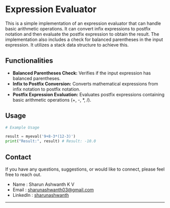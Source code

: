 # Expression Evaluator

This is a simple implementation of an expression evaluator that can handle basic arithmetic operations. It can convert infix expressions to postfix notation and then evaluate the postfix expression to obtain the result. The implementation also includes a check for balanced parentheses in the input expression. It utilizes a stack data structure to achieve this.

## Functionalities

- **Balanced Parentheses Check:** Verifies if the input expression has balanced parentheses.
- **Infix to Postfix Conversion:** Converts mathematical expressions from infix notation to postfix notation.
- **Postfix Expression Evaluation:** Evaluates postfix expressions containing basic arithmetic operations (+, -, *, /).

## Usage

```python
# Example Usage

result = myeval('9+8-3*(12-3)')
print("Result:", result) # Result: -10.0
```

## Contact

If you have any questions, suggestions, or would like to connect, please feel free to reach out.

- Name : Sharun Ashwanth K V
- Email : sharunashwanth03@gmail.com
- LinkedIn : [sharunashwanth](https://www.linkedin.com/in/sharunashwanth/)

---
